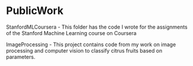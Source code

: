 # PublicWork



StanfordMLCoursera - This folder has the code I wrote for the assignments of the Stanford  Machine Learning course on Coursera

ImageProcessing - This project contains code from my work on image processing and computer vision to classify citrus fruits based on parameters.
